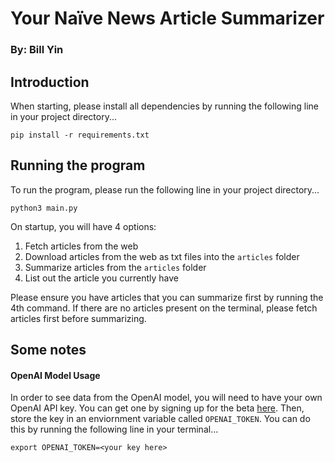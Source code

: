 # Your Naïve News Article Summarizer
### By: Bill Yin

## Introduction
When starting, please install all dependencies by running the following line in your project directory...
```
pip install -r requirements.txt
```

## Running the program
To run the program, please run the following line in your project directory...
```
python3 main.py
```

On startup, you will have 4 options:
1. Fetch articles from the web
2. Download articles from the web as txt files into the `articles` folder
3. Summarize articles from the `articles` folder
4. List out the article you currently have

Please ensure you have articles that you can summarize first by running the 4th command. If there are no articles present on the terminal, please fetch articles first before summarizing.

## Some notes
#### OpenAI Model Usage
In order to see data from the OpenAI model, you will need to have your own OpenAI API key. You can get one by signing up for the beta [here](https://platform.openai.com/overview). Then, store the key in an enviornment variable called `OPENAI_TOKEN`. You can do this by running the following line in your terminal...
```
export OPENAI_TOKEN=<your key here>
```